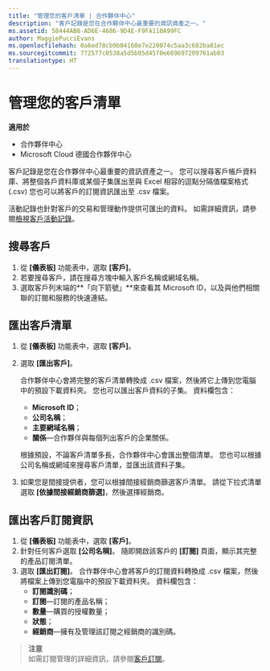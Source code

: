 ```yaml
---
title: "管理您的客戶清單 | 合作夥伴中心"
description: "客戶記錄是您在合作夥伴中心最重要的資訊資產之一。"
ms.assetid: 58444AB8-AD6E-4686-9D4E-F9FA110A99FC
author: MaggiePucciEvans
ms.openlocfilehash: 0a6ed78cb9b04160e7e220074c5aa3c682ba81ec
ms.sourcegitcommit: 772577c0538a5d5b05d45f0e669697209761ab03
translationtype: HT
---
```

# <a name="manage-your-customer-list"></a>管理您的客戶清單

**適用於**

-  合作夥伴中心
-  Microsoft Cloud 德國合作夥伴中心

客戶記錄是您在合作夥伴中心最重要的資訊資產之一。 您可以搜尋客戶帳戶資料庫、將整個各戶資料庫或某個子集匯出至與 Excel 相容的逗點分隔值檔案格式 (.csv) 您也可以將客戶的訂閱資訊匯出至 .csv 檔案。

活動記錄也針對客戶的交易和管理動作提供可匯出的資料。 如需詳細資訊，請參閱[檢視客戶活動記錄](activity-logs.md)。


## <a name="search-for-a-customer"></a>搜尋客戶

1.  從 **\[儀表板\]** 功能表中，選取 **\[客戶\]**。
2.  若要搜尋客戶，請在搜尋方塊中輸入客戶名稱或網域名稱。
3.  選取客戶列末端的**「向下箭號」**來查看其 Microsoft ID，以及與他們相關聯的訂閱和服務的快速連結。


## <a name="export-your-customer-list"></a>匯出客戶清單

1.  從 **\[儀表板\]** 功能表中，選取 **\[客戶\]**。
2.  選取 **\[匯出客戶\]**。

    合作夥伴中心會將完整的客戶清單轉換成 .csv 檔案，然後將它上傳到您電腦中的預設下載資料夾。 您也可以匯出客戶資料的子集。 資料欄包含：

    -   **Microsoft ID**；
    -   **公司名稱**；
    -   **主要網域名稱**；
    -   **關係**—合作夥伴與每個列出客戶的企業關係。

    根據預設，不論客戶清單多長，合作夥伴中心會匯出整個清單。 您也可以根據公司名稱或網域來搜尋客戶清單，並匯出該資料子集。

3.  如果您是間接提供者，您可以根據間接經銷商篩選客戶清單。 請從下拉式清單選取 **\[依據間接經銷商篩選\]**，然後選擇經銷商。


## <a name="export-customer-subscription-information"></a>匯出客戶訂閱資訊

1.  從 **\[儀表板\]** 功能表中，選取 **\[客戶\]**。
2.  針對任何客戶選取 **\[公司名稱\]**。 隨即開啟該客戶的 **\[訂閱\]** 頁面，顯示其完整的產品訂閱清單。
3.  選取 **\[匯出訂閱\]**。 合作夥伴中心會將客戶的訂閱資料轉換成 .csv 檔案，然後將檔案上傳到您電腦中的預設下載資料夾。 資料欄包含：
    -   **訂閱識別碼**；
    -   **訂閱**—訂閱的產品名稱；
    -   **數量**—購買的授權數量；
    -   **狀態**；
    -   **經銷商**—擁有及管理該訂閱之經銷商的識別碼。

>**注意**<br>
如需訂閱管理的詳細資訊，請參閱[客戶訂閱](customer-subscriptions.md)。

     

 

 



